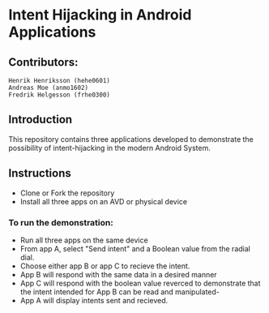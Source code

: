 # Intent Hijacking in Android Applications

## Contributors:

    Henrik Henriksson (hehe0601)
    Andreas Moe (anmo1602)
    Fredrik Helgesson (frhe0300)

## Introduction

This repository contains three applications developed to demonstrate the possibility of intent-hijacking in the modern Android System.

## Instructions

- Clone or Fork the repository
- Install all three apps on an AVD or physical device

### To run the demonstration:

- Run all three apps on the same device
- From app A, select "Send intent" and a Boolean value from the radial dial.
- Choose either app B or app C to recieve the intent.
- App B will respond with the same data in a desired manner
- App C will respond with the boolean value reverced to demonstrate that the intent intended for App B can be read and manipulated-
- App A will display intents sent and recieved.
